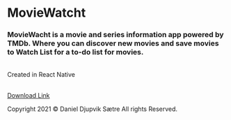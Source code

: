 # MovieWatcht

### MovieWacht is a movie and series information app powered by TMDb. Where you can discover new movies and save movies to Watch List for a to-do list for movies.

<br>
Created in React Native
<br>
<br>

[Download Link](https://www.danieldjupvik.dev/movieWatcht)

Copyright 2021 © Daniel Djupvik Sætre All rights Reserved.
